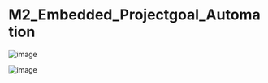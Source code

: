 # M2_Embedded_Projectgoal_Automation
![image](https://user-images.githubusercontent.com/94213473/144283839-9d4ac415-c449-4188-b72d-e3c1ba96dc98.png)

![image](https://user-images.githubusercontent.com/94213473/144283892-088fd9a9-4eeb-4d88-9d53-970b9d0ea8e6.png)
